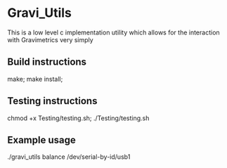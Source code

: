 # Gravi_Utils

This is a low level c implementation utility which allows for the interaction 
with Gravimetrics very simply 

## Build instructions 
make;
make install; 

## Testing instructions
chmod +x Testing/testing.sh;
./Testing/testing.sh

## Example usage 
./gravi_utils balance /dev/serial-by-id/usb1 
